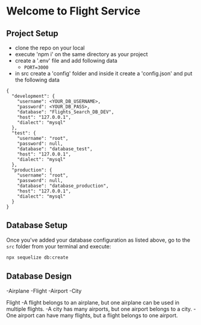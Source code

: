 # Welcome to Flight Service

## Project Setup
- clone the repo on your local
- execute 'npm i' on the same directory as your project
- create a '.env' file and add following data
  - `PORT=3000`
- in src create a 'config' folder and inside it create a 'config.json' and put the following data

```
{
  "development": {
    "username": <YOUR_DB_USERNAME>,
    "password": <YOUR_DB_PASS>,
    "database": "Flights_Search_DB_DEV",
    "host": "127.0.0.1",
    "dialect": "mysql"
  },
  "test": {
    "username": "root",
    "password": null,
    "database": "database_test",
    "host": "127.0.0.1",
    "dialect": "mysql"
  },
  "production": {
    "username": "root",
    "password": null,
    "database": "database_production",
    "host": "127.0.0.1",
    "dialect": "mysql"
  }
}

```
## Database Setup

Once you've added your database configuration as listed above, go to the `src` folder from your terminal and execute:

```bash
npx sequelize db:create


```
## Database Design

-Airplane
-Flight
-Airport
-City

Flight
-A flight belongs to an airplane, but one airplane can be used in multiple flights.
-A city has many airports, but one airport belongs to a city.
-One airport can have many flights, but a flight belongs to one airport.